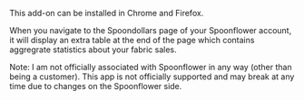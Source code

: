 This add-on can be installed in Chrome and Firefox.

When you navigate to the Spoondollars page of your Spoonflower account, it will display an extra table at the
end of the page which contains aggregrate statistics about your fabric sales.

Note: I am not officially associated with Spoonflower in any way (other than being a customer). This app is not
officially supported and may break at any time due to changes on the Spoonflower side.